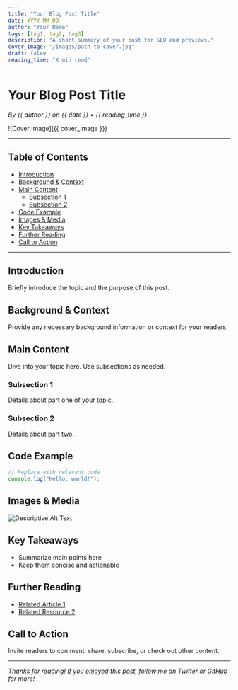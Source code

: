 ```yaml
---
title: "Your Blog Post Title"
date: YYYY-MM-DD
author: "Your Name"
tags: [tag1, tag2, tag3]
description: "A short summary of your post for SEO and previews."
cover_image: "/images/path-to-cover.jpg"
draft: false
reading_time: "X min read"
---
```


# Your Blog Post Title

*By {{ author }} on {{ date }} • {{ reading_time }}*

![Cover Image]({{ cover_image }})

---

## Table of Contents

- [Introduction](#introduction)
- [Background & Context](#background--context)
- [Main Content](#main-content)
  - [Subsection 1](#subsection-1)
  - [Subsection 2](#subsection-2)
- [Code Example](#code-example)
- [Images & Media](#images--media)
- [Key Takeaways](#key-takeaways)
- [Further Reading](#further-reading)
- [Call to Action](#call-to-action)

---

## Introduction

Briefly introduce the topic and the purpose of this post.

## Background & Context

Provide any necessary background information or context for your readers.

## Main Content

Dive into your topic here. Use subsections as needed.

### Subsection 1

Details about part one of your topic.

### Subsection 2

Details about part two.

## Code Example

```js
// Replace with relevant code
console.log("Hello, world!");
```

## Images & Media

![Descriptive Alt Text](/images/path-to-image.jpg)

## Key Takeaways

- Summarize main points here
- Keep them concise and actionable

## Further Reading

- [Related Article 1](https://example.com)
- [Related Resource 2](https://example.com)

## Call to Action

Invite readers to comment, share, subscribe, or check out other content.

---

*Thanks for reading! If you enjoyed this post, follow me on [Twitter](https://twitter.com/yourhandle) or [GitHub](https://github.com/yourhandle) for more!*